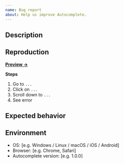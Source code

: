 ```yaml
---
name: Bug report
about: Help us improve Autocomplete.
---
```


## Description

<!-- Describe the bug. -->

## Reproduction

<!-- Fork the sandbox, reproduce the bug and paste the URL. -->

[**Preview →**](https://codesandbox.io/s/github/algolia/autocomplete/tree/next/examples/playground?file=/app.tsx)

**Steps**

1. Go to `...`
2. Click on `...`
3. Scroll down to `...`
4. See error

## Expected behavior

<!-- A clear and concise description of what you expected to happen. -->

## Environment

- OS: [e.g. Windows / Linux / macOS / iOS / Android]
- Browser: [e.g. Chrome, Safari]
- Autocomplete version: [e.g. 1.0.0]
